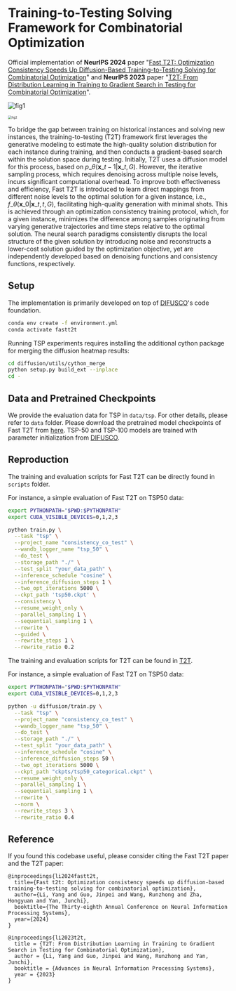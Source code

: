 # Training-to-Testing Solving Framework for Combinatorial Optimization

Official implementation of **NeurIPS 2024** paper "[Fast T2T: Optimization Consistency Speeds Up Diffusion-Based Training-to-Testing Solving for Combinatorial Optimization](https://openreview.net/pdf?id=xDrKZOZEOc)" and **NeurIPS 2023** paper "[T2T: From Distribution Learning in Training to Gradient Search in Testing for Combinatorial Optimization](https://openreview.net/forum?id=JtF0ugNMv2)".

![fig1](figs/fig1.png)

<img src="figs/fig2.png" alt="fig2" style="zoom: 50%;" />

To bridge the gap between training on historical instances and solving new instances, the training-to-testing (T2T) framework first leverages the generative modeling to estimate the high-quality solution distribution for each instance during training, and then conducts a gradient-based search within the solution space during testing. Initially, T2T uses a diffusion model for this process, based on $p\_\theta(\mathbf{x}\_{t-1}|\mathbf{x}\_t,G)$. However, the iterative sampling process, which requires denoising across multiple noise levels, incurs significant computational overhead. To improve both effectiveness and efficiency, Fast T2T is introduced to learn direct mappings from different noise levels to the optimal solution for a given instance, i.e., $f\_\theta(\mathbf{x}\_{0}|\mathbf{x}\_t,t,G)$, facilitating high-quality generation with minimal shots. This is achieved through an optimization consistency training protocol, which, for a given instance, minimizes the difference among samples originating from varying generative trajectories and time steps relative to the optimal solution.  The neural search paradigms consistently disrupts the local structure of the given solution by introducing noise and reconstructs a lower-cost solution guided by the optimization objective, yet are independently developed based on denoising functions and consistency functions, respectively.

## Setup

The implementation is primarily developed on top of [DIFUSCO](https://github.com/Edward-Sun/DIFUSCO)'s code foundation.

```bash
conda env create -f environment.yml
conda activate fastt2t
```

Running TSP experiments requires installing the additional cython package for merging the diffusion heatmap results:

```bash
cd diffusion/utils/cython_merge
python setup.py build_ext --inplace
cd -
```

## Data and Pretrained Checkpoints

We provide the evaluation data for TSP in `data/tsp`. For other details, please refer to `data` folder. Please download the pretrained model checkpoints of Fast T2T from [here](https://drive.google.com/drive/folders/107mbgDsRqp-0Vf16_xDRGVFeDzeRNr-P?usp=sharing). TSP-50 and TSP-100 models are trained with parameter initialization from [DIFUSCO](https://github.com/Edward-Sun/DIFUSCO).

## Reproduction

The training and evaluation scripts for Fast T2T can be directly found in `scripts` folder.

For instance, a simple evaluation of Fast T2T on TSP50 data:

```bash
export PYTHONPATH="$PWD:$PYTHONPATH"
export CUDA_VISIBLE_DEVICES=0,1,2,3

python train.py \
  --task "tsp" \
  --project_name "consistency_co_test" \
  --wandb_logger_name "tsp_50" \
  --do_test \
  --storage_path "./" \
  --test_split "your_data_path" \
  --inference_schedule "cosine" \
  --inference_diffusion_steps 1 \
  --two_opt_iterations 5000 \
  --ckpt_path 'tsp50.ckpt' \
  --consistency \
  --resume_weight_only \
  --parallel_sampling 1 \
  --sequential_sampling 1 \
  --rewrite \
  --guided \
  --rewrite_steps 1 \
  --rewrite_ratio 0.2
```

The training and evaluation scripts for T2T can be found in [T2T](https://github.com/Thinklab-SJTU/T2TCO).

For instance, a simple evaluation of Fast T2T on TSP50 data:

```bash
export PYTHONPATH="$PWD:$PYTHONPATH"
export CUDA_VISIBLE_DEVICES=0,1,2,3

python -u diffusion/train.py \
  --task "tsp" \
  --project_name "consistency_co_test" \
  --wandb_logger_name "tsp_50" \
  --do_test \
  --storage_path "./" \
  --test_split "your_data_path" \
  --inference_schedule "cosine" \
  --inference_diffusion_steps 50 \
  --two_opt_iterations 5000 \
  --ckpt_path "ckpts/tsp50_categorical.ckpt" \
  --resume_weight_only \
  --parallel_sampling 1 \
  --sequential_sampling 1 \
  --rewrite \
  --norm \
  --rewrite_steps 3 \
  --rewrite_ratio 0.4
```

## Reference

If you found this codebase useful, please consider citing the Fast T2T paper and the T2T paper:

```
@inproceedings{li2024fastt2t,
  title={Fast t2t: Optimization consistency speeds up diffusion-based training-to-testing solving for combinatorial optimization},
  author={Li, Yang and Guo, Jinpei and Wang, Runzhong and Zha, Hongyuan and Yan, Junchi},
  booktitle={The Thirty-eighth Annual Conference on Neural Information Processing Systems},
  year={2024}
}

@inproceedings{li2023t2t,
  title = {T2T: From Distribution Learning in Training to Gradient Search in Testing for Combinatorial Optimization},
  author = {Li, Yang and Guo, Jinpei and Wang, Runzhong and Yan, Junchi},
  booktitle = {Advances in Neural Information Processing Systems},
  year = {2023}
}
```

